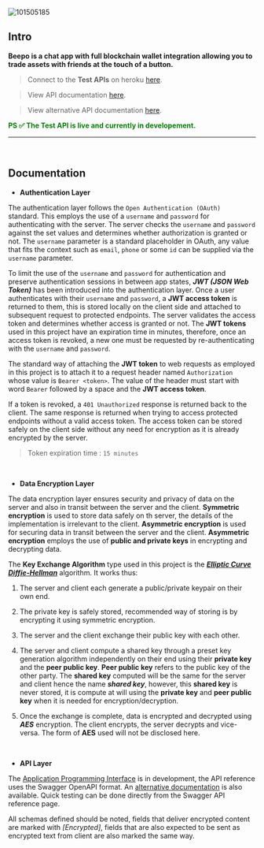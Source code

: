 ![101505185](https://user-images.githubusercontent.com/82800805/175931942-7561237c-4219-452e-8c52-2125d4972170.png)
## Intro
 **Beepo is a chat app with full blockchain wallet integration allowing you to trade assets with friends at the touch of a button.**
<br/>
>  Connect to the <b>Test APIs</b> on heroku [here](https://beepo-app.herokuapp.com/api/v1).

>  View API documentation [here](https://beepo-app.herokuapp.com/docs).

>  View alternative API documentation [here](https://beepo-app.herokuapp.com/redoc).

<b> <span style = "color:green;"> PS ✅ The Test API is live and currently in developement. </span> </b>

---

<br/>
 
## Documentation

- <b>Authentication Layer</b>

The authentication layer follows the `Open Authentication (OAuth) ` standard. This employs the use of a `username` and `password` for authenticating with the server.
  The server checks the `username` and `password` against the set values and determines whether authorization is granted or not. The `username` parameter is a standard placeholder in OAuth, any value that fits the context such as `email`, `phone` or some `id` can be supplied via the `username` parameter. 
  
  To limit the use of the `username` and `password` for authentication and preserve authentication sessions in between app states, ***JWT (JSON Web Token)*** has been introduced into the authentication layer. Once a user authenticates with their `username` and `password`, a **JWT access token** is returned to them, this is stored locally on the client side and attached to subsequent request to protected endpoints. The server validates the access token and determines whether access is granted or not. The **JWT tokens** used in this project have an expiration time in minutes, therefore, once an access token is revoked, a new one must be requested by re-authenticating with the `username` and `password`.
  
  The standard way of attaching the **JWT token** to web requests as employed in this project is to attach it to a request header named `Authorization` whose value is `Bearer <token>`. The value of the header must start with word `Bearer` followed by a space and the **JWT access token**.
  
  If a token is revoked, a `401 Unauthorized` response is returned back to the client. The same response is returned when trying to access protected endpoints without a valid access token. The access token can be stored safely on the client side without any need for encryption as it is already encrypted by the server.
  
  > Token expiration time : `15 minutes`
  
  <br/>
  
- <b>Data Encryption Layer</b>

The data encryption layer ensures security and privacy of data on the server and also in transit between the server and the client. **Symmetric encryption** is used to store data safely on th server, the details of the implementation is irrelevant to the client. **Asymmetric encryption** is used for securing data in transit between the server and the client. **Asymmetric encryption** employs the use of **public and private keys** in encrypting and decrypting data.
  
  The **Key Exchange Algorithm** type used in this project is the [***Elliptic Curve Diffie-Hellman***](https://cryptography.io/en/latest/hazmat/primitives/asymmetric/x25519/) algorithm. It works thus:
  
  1. The server and client each generate a public/private keypair on their own end.
  
  2. The private key is safely stored, recommended way of storing is by encrypting it using symmetric encryption.
  
  3. The server and the client exchange their public key with each other.
  
  4. The server and client compute a shared key through a preset key generation algorithm independently on their end using their **private key** and the **peer public key**. **Peer public key** refers to the public key of the other party. The **shared key** computed will be the same for the server and client hence the name ***shared key***, however, this **shared key** is never stored, it is compute at will using the **private key** and **peer public key** when it is needed for encryption/decryption.
  
  5. Once the exchange is complete, data is encrypted and decrypted using ***AES*** encryption. The client encrypts, the server decrypts and vice-versa. The form of **AES** used will not be disclosed here.
  
  <br/>
  
- <b> API Layer </b>

The [Application Programming Interface](https://beepo-app.herokuapp.com/docs) is in development, the API reference uses the Swagger OpenAPI format. An [alternative documentation](https://beepo-app.herokuapp.com/redoc) is also available. Quick testing can be done directly from the Swagger API reference page.
  
All schemas defined should be noted, fields that deliver encrypted content are marked with *[Encrypted]*, fields that are also expected to be sent as encrypted text from client are also marked the same way. 
  
  
  
  
  

